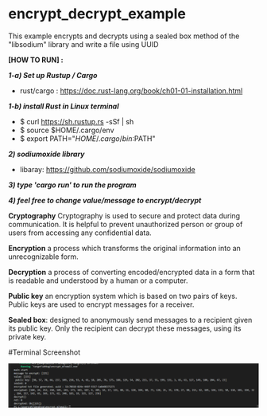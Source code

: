 # encrypt_decrypt_example
This example encrypts and decrypts using a sealed box method of the "libsodium" library and write a file using UUID


**[HOW TO RUN] :**

***1-a) Set up Rustup / Cargo***
  - rust/cargo : https://doc.rust-lang.org/book/ch01-01-installation.html
  
***1-b) install Rust in Linux terminal***
- $ curl https://sh.rustup.rs -sSf | sh
- $ source $HOME/.cargo/env
- $ export PATH="$HOME/.cargo/bin:$PATH"

***2) sodiumoxide library***
- libaray: https://github.com/sodiumoxide/sodiumoxide

***3) type 'cargo run' to run the program***

***4) feel free to change value/message to encrypt/decrypt***

**Cryptography**
Cryptography is used to secure and protect data during communication. 
It is helpful to prevent unauthorized person or group of users from accessing any confidential data. 

**Encryption** a process which transforms the original information into an unrecognizable form.

**Decryption** a process of converting encoded/encrypted data in a form that is readable and understood by a human or a computer. 

**Public key** an encryption system which is based on two pairs of keys. Public keys are used to encrypt messages for a receiver.

**Sealed box**: designed to anonymously send messages to a recipient given its public key.
Only the recipient can decrypt these messages, using its private key. 

#Terminal Screenshot

![alt text](https://github.com/IvySeo/encrypt_decrypt_example/blob/master/image%20(6).png)
